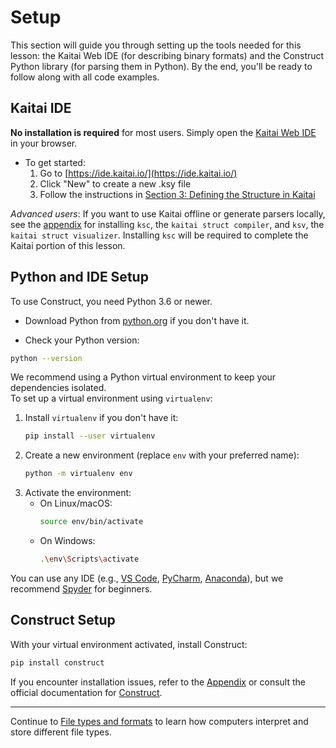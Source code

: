 # Setup

This section will guide you through setting up the tools needed for this lesson: the Kaitai Web IDE (for describing binary formats) and the Construct Python library (for parsing them in Python). By the end, you'll be ready to follow along with all code examples.

## Kaitai IDE

**No installation is required** for most users. Simply open the [Kaitai Web IDE](https://ide.kaitai.io/) in your browser.  
- To get started:  
  1. Go to [https://ide.kaitai.io/](https://ide.kaitai.io/)  
  2. Click "New" to create a new .ksy file  
  3. Follow the instructions in [Section 3: Defining the Structure in Kaitai](04_kaitai_basics.md)

*Advanced users*: If you want to use Kaitai offline or generate parsers locally, see the [appendix](10_appendix.md) for installing `ksc`, the `kaitai struct compiler`, and `ksv`, the `kaitai struct visualizer`. Installing `ksc` will be required to complete the Kaitai portion of this lesson.

## Python and IDE Setup

To use Construct, you need Python 3.6 or newer.  

- Download Python from [python.org](https://www.python.org/downloads/) if you don't have it.

- Check your Python version:
```bash
python --version
```

We recommend using a Python virtual environment to keep your dependencies isolated.  
To set up a virtual environment using `virtualenv`:

1. Install `virtualenv` if you don't have it:
    ```bash
    pip install --user virtualenv
    ```
2. Create a new environment (replace `env` with your preferred name):
    ```bash
    python -m virtualenv env
    ```
3. Activate the environment:
    - On Linux/macOS:
        ```bash
        source env/bin/activate
        ```
    - On Windows:
        ```bash
        .\env\Scripts\activate
        ```

You can use any IDE (e.g., [VS Code](https://code.visualstudio.com/), [PyCharm](https://www.jetbrains.com/pycharm/), [Anaconda](https://www.anaconda.com/)), but we recommend [Spyder](https://www.spyder-ide.org/download) for beginners.

## Construct Setup

With your virtual environment activated, install Construct:
```bash
pip install construct
```
If you encounter installation issues, refer to the [Appendix](10_appendix.md) or consult the official documentation for [Construct](https://construct.readthedocs.io/).

---
Continue to [File types and formats](02_files.md) to learn how computers interpret and store different file types.